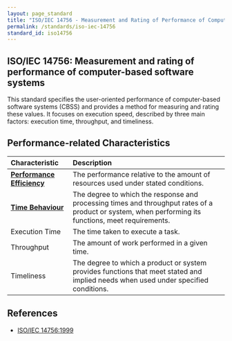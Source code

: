 ```yaml
---
layout: page_standard
title: "ISO/IEC 14756 - Measurement and Rating of Performance of Computer-Based Software Systems"
permalink: /standards/iso-iec-14756
standard_id: iso14756
---
```


## ISO/IEC 14756: Measurement and rating of performance of computer-based software systems

This standard specifies the user-oriented performance of computer-based software systems (CBSS) and provides a method for measuring and rating these values. It focuses on execution speed, described by three main factors: execution time, throughput, and timeliness.

## Performance-related Characteristics

| Characteristic | Description |
|:--- |:--- |
| **[Performance Efficiency](/qualities/performance-efficiency)** | The performance relative to the amount of resources used under stated conditions. |
| **[Time Behaviour](/qualities/time-behaviour)** | The degree to which the response and processing times and throughput rates of a product or system, when performing its functions, meet requirements. |
| Execution Time | The time taken to execute a task. |
| Throughput | The amount of work performed in a given time. |
| Timeliness | The degree to which a product or system provides functions that meet stated and implied needs when used under specified conditions. |

## References

- [ISO/IEC 14756:1999](https://www.iso.org/standard/25505.html)
